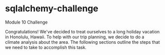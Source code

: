# sqlalchemy-challenge
Module 10 Challenge

Congratulations! We've decided to treat ourselves to a long holiday vacation in Honolulu, Hawaii. To help with our trip planning, we decide to do a climate analysis about the area. The following sections outline the steps that we need to take to accomplish this task.
